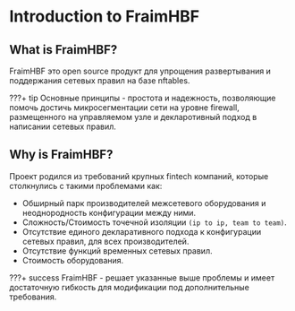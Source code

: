 Introduction to FraimHBF
========================

What is FraimHBF?
-----------------

FraimHBF это open source продукт для упрощения развертывания и поддержания сетевых правил на базе nftables.

???+ tip
    Основные принципы - простота и надежность, позволяющие помочь достичь микросегментации сети на уровне firewall,
    размещенного на управляемом узле и декларотивный подход в написании сетевых правил.

Why is FraimHBF?
-----------------
Проект родился из требований крупных fintech компаний, которые столкнулись с такими проблемами как:

- Обширный парк производителей межсетевого оборудования и неоднородность конфигурации между ними.
- Сложность/Стоимость точечной изоляции `(ip to ip, team to team)`.
- Отсутствие единого декларативного подхода к конфигурации сетевых правил, для всех производителей.
- Отсутствие функций временных сетевых правил.
- Стоимость оборудования.

???+ success
    FraimHBF - решает указанные выше проблемы и имеет достаточную гибкость для модификации под дополнительные требования.

